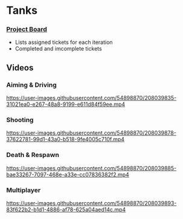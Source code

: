 # Tanks

### [Project Board](https://github.com/users/cseitz/projects/11)
- Lists assigned tickets for each iteration
- Completed and imcomplete tickets

## Videos

### Aiming & Driving

https://user-images.githubusercontent.com/54898870/208039835-31021ea0-e267-48a8-9199-e611d84f59ee.mp4


### Shooting

https://user-images.githubusercontent.com/54898870/208039878-37622781-99d1-43a0-b518-9fe4005c710f.mp4


### Death & Respawn

https://user-images.githubusercontent.com/54898870/208039885-bae33267-7097-468e-a33e-cc07836382f2.mp4


### Multiplayer

https://user-images.githubusercontent.com/54898870/208039893-83f622b2-b1d1-4886-af78-625a04aed14c.mp4


